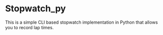 # Stopwatch_py
This is a simple CLI based stopwatch implementation in Python that allows you to record lap times.
